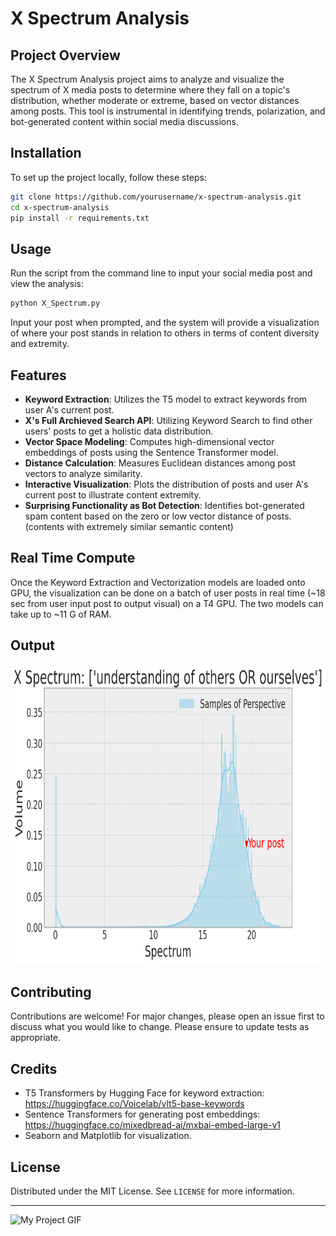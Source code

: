 # X Spectrum Analysis

## Project Overview
The X Spectrum Analysis project aims to analyze and visualize the spectrum of X media posts to determine where they fall on a topic's distribution, whether moderate or extreme, based on vector distances among posts. This tool is instrumental in identifying trends, polarization, and bot-generated content within social media discussions.

## Installation
To set up the project locally, follow these steps:
```bash
git clone https://github.com/yourusername/x-spectrum-analysis.git
cd x-spectrum-analysis
pip install -r requirements.txt
```

## Usage
Run the script from the command line to input your social media post and view the analysis:
```bash
python X_Spectrum.py
```
Input your post when prompted, and the system will provide a visualization of where your post stands in relation to others in terms of content diversity and extremity.

## Features
- **Keyword Extraction**: Utilizes the T5 model to extract keywords from user A's current post.
- **X's Full Archieved Search API**: Utilizing Keyword Search to find other users' posts to get a holistic data distribution. 
- **Vector Space Modeling**: Computes high-dimensional vector embeddings of posts using the Sentence Transformer model.
- **Distance Calculation**: Measures Euclidean distances among post vectors to analyze similarity.
- **Interactive Visualization**: Plots the distribution of posts and user A's current post to illustrate content extremity.
- **Surprising Functionality as Bot Detection**: Identifies bot-generated spam content based on the zero or low vector distance of posts. (contents with extremely similar semantic content)

## Real Time Compute
Once the Keyword Extraction and Vectorization models are loaded onto GPU, the visualization can be done on a batch of user posts in real time (~18 sec from user input post to output visual) on a T4 GPU.
The two models can take up to ~11 G of RAM.

## Output

<img src="./sample_output.png" alt="Spectrum" width="800" height="480">


## Contributing
Contributions are welcome! For major changes, please open an issue first to discuss what you would like to change. Please ensure to update tests as appropriate.

## Credits
- T5 Transformers by Hugging Face for keyword extraction: https://huggingface.co/Voicelab/vlt5-base-keywords 
- Sentence Transformers for generating post embeddings: https://huggingface.co/mixedbread-ai/mxbai-embed-large-v1
- Seaborn and Matplotlib for visualization.

## License
Distributed under the MIT License. See `LICENSE` for more information.

---
<img src="./Logo_gif2-ezgif.com-video-to-gif-converter.gif" alt="My Project GIF" width="800" height="480">

